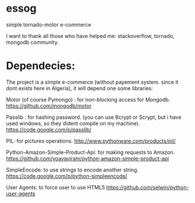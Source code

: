 essog
=====

simple tornado-motor e-commerce

I want to thank all those who have helped me: stackoverflow, tornado, mongodb community.

Dependecies:
=====

The project is a simple e-commerce (without payement system. since it dont exists here in Algeria), it will depend one some libraries:

Motor (of course Pymongo) : for non-blocking access for Mongodb.
https://github.com/mongodb/motor

Passlib : for hashing password. (you can use Bcrypt or Scrypt, but i have used windows, so they dident compile on my machine).
https://code.google.com/p/passlib/

PIL: for pictures operations.
http://www.pythonware.com/products/pil/

Python-Amazon-Simple-Product-Api: for making requests to Amazon.
https://github.com/yoavaviram/python-amazon-simple-product-api

SimpleEncode: to use strings to encode another string.
https://code.google.com/p/python-simpleencode/

User Agents: to force user to use HTML5
https://github.com/selwin/python-user-agents
